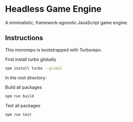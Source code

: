 # Headless Game Engine

A minimalistic, framework-agnostic JavaScript game engine.

## Instructions

This monorepo is bootstrapped with Turborepo.

First install turbo globally

```bash
npm install turbo --global
```

In the root directory:

Build all packages

```bash
npm run build
```

Test all packages

```bash
npm run test
```
